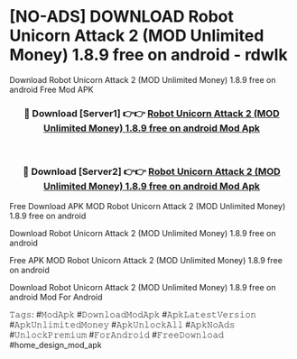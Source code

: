 # [NO-ADS] DOWNLOAD Robot Unicorn Attack 2 (MOD Unlimited Money) 1.8.9 free on android - rdwlk
Download Robot Unicorn Attack 2 (MOD Unlimited Money) 1.8.9 free on android Free Mod APK

<div align="center">
<h3>🔴 Download [Server1] 👉👉 <a href="https://apk-comot.site?title=Robot_Unicorn_Attack_2_(MOD_Unlimited_Money)_1.8.9_free_on_android">Robot Unicorn Attack 2 (MOD Unlimited Money) 1.8.9 free on android Mod Apk</a></h3><br>

<h3>🔴 Download [Server2] 👉👉 <a href="https://apk-comot.site?title=Robot_Unicorn_Attack_2_(MOD_Unlimited_Money)_1.8.9_free_on_android">Robot Unicorn Attack 2 (MOD Unlimited Money) 1.8.9 free on android Mod Apk</a></h3>
</div>


Free Download APK MOD Robot Unicorn Attack 2 (MOD Unlimited Money) 1.8.9 free on android

Download Robot Unicorn Attack 2 (MOD Unlimited Money) 1.8.9 free on android 

Free APK MOD Robot Unicorn Attack 2 (MOD Unlimited Money) 1.8.9 free on android 

Download Robot Unicorn Attack 2 (MOD Unlimited Money) 1.8.9 free on android Mod For Android

𝚃𝚊𝚐𝚜: #𝙼𝚘𝚍𝙰𝚙𝚔 #𝙳𝚘𝚠𝚗𝚕𝚘𝚊𝚍𝙼𝚘𝚍𝙰𝚙𝚔 #𝙰𝚙𝚔𝙻𝚊𝚝𝚎𝚜𝚝𝚅𝚎𝚛𝚜𝚒𝚘𝚗 #𝙰𝚙𝚔𝚄𝚗𝚕𝚒𝚖𝚒𝚝𝚎𝚍𝙼𝚘𝚗𝚎𝚢 #𝙰𝚙𝚔𝚄𝚗𝚕𝚘𝚌𝚔𝙰𝚕𝚕 #𝙰𝚙𝚔𝙽𝚘𝙰𝚍𝚜 #𝚄𝚗𝚕𝚘𝚌𝚔𝙿𝚛𝚎𝚖𝚒𝚞𝚖 #𝙵𝚘𝚛𝙰𝚗𝚍𝚛𝚘𝚒𝚍 #𝙵𝚛𝚎𝚎𝙳𝚘𝚠𝚗𝚕𝚘𝚊𝚍 #home_design_mod_apk